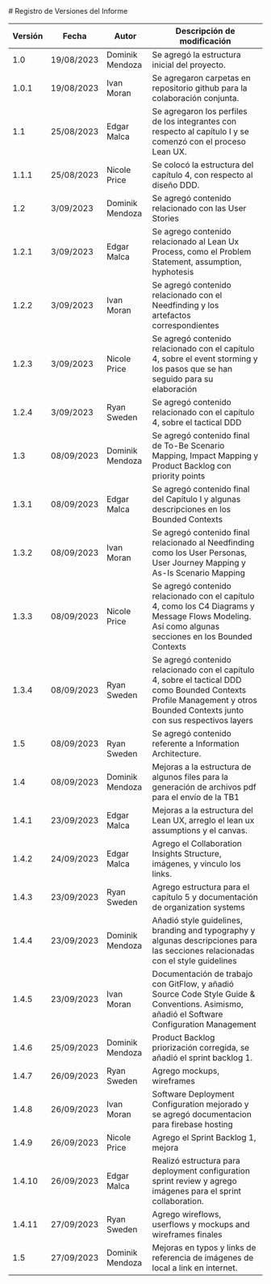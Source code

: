 <div align="justify">
# Registro de Versiones del Informe
<table>
<thead>
  <tr>
    <th>Versión</th>
    <th>Fecha</th>
    <th>Autor</th>
    <th>Descripción de modificación</th>
  </tr>
</thead>
<tbody>
  <tr>
    <td>1.0</td>
    <td>19/08/2023</td>
    <td>Dominik Mendoza</td>
    <td>Se agregó la estructura inicial del proyecto.</td>
  </tr>
  <tr>
    <td>1.0.1</td>
    <td>19/08/2023</td>
    <td>Ivan Moran</td>
    <td>Se agregaron carpetas en repositorio github para la colaboración conjunta.</td>
  </tr>
  <tr>
    <td>1.1</td>
    <td>25/08/2023</td>
    <td>Edgar Malca</td>
    <td>Se agregaron los perfiles de los integrantes con respecto al capítulo I y se comenzó con el proceso Lean UX.</td>
  </tr>
  <tr>
    <td>1.1.1</td>
    <td>25/08/2023</td>
    <td>Nicole Price</td>
    <td>Se colocó la estructura del capítulo 4, con respecto al diseño DDD.</td>
  </tr>
  <tr>
    <td>1.2</td>
    <td>3/09/2023</td>
    <td>Dominik Mendoza</td>
    <td>Se agregó contenido relacionado con las User Stories</td>
  </tr>

  <tr>
    <td>1.2.1</td>
    <td>3/09/2023</td>
    <td>Edgar Malca</td>
    <td>Se agrego contenido relacionado al Lean Ux Process, como el Problem Statement, assumption, hyphotesis</td>
  </tr>
  <tr>
    <td>1.2.2</td>
    <td>3/09/2023</td>
    <td>Ivan Moran</td>
    <td>Se agregó contenido relacionado con el Needfinding y los artefactos correspondientes</td>
  </tr>
  <tr>
    <td>1.2.3</td>
    <td>3/09/2023</td>
    <td>Nicole Price</td>
    <td>Se agregó contenido relacionado con el capítulo 4, sobre el event storming y los pasos que se han seguido para su elaboración</td>
  </tr>
  <tr>
    <td>1.2.4</td>
    <td>3/09/2023</td>
    <td>Ryan Sweden</td>
    <td>Se agregó contenido relacionado con el capítulo 4, sobre el tactical DDD</td>
  </tr>

  <tr>
    <td>1.3</td>
    <td>08/09/2023</td>
    <td>Dominik Mendoza</td>
    <td>Se agregó contenido final de To-Be Scenario Mapping, Impact Mapping y Product Backlog con priority points</td>
  </tr>

  <tr>
    <td>1.3.1</td>
    <td>08/09/2023</td>
    <td>Edgar Malca</td>
    <td>Se agregó contenido final del Capítulo I y algunas descripciones en los Bounded Contexts</td>
  </tr>
  <tr>
    <td>1.3.2</td>
    <td>08/09/2023</td>
    <td>Ivan Moran</td>
    <td>Se agregó contenido final relacionado al Needfinding como los User Personas, User Journey Mapping y As-Is Scenario Mapping</td>
  </tr>
  <tr>
    <td>1.3.3</td>
    <td>08/09/2023</td>
    <td>Nicole Price</td>
    <td>Se agregó contenido relacionado con el capítulo 4, como los C4 Diagrams y Message Flows Modeling. Así como algunas secciones en los Bounded Contexts</td>
  </tr>
  <tr>
    <td>1.3.4</td>
    <td>08/09/2023</td>
    <td>Ryan Sweden</td>
    <td>Se agregó contenido relacionado con el capítulo 4, sobre el tactical DDD como Bounded Contexts Profile Management y otros Bounded Contexts junto con sus respectivos layers</td>
  </tr>
  <tr>
    <td>1.5</td>
    <td>08/09/2023</td>
    <td><br>Ryan Sweden<br></td>
    <td>Se agregó contenido referente a Information Architecture.</td>
  </tr>
  <tr>
    <td>1.4</td>
    <td>08/09/2023</td>
    <td>Dominik Mendoza</td>
    <td>Mejoras a la estructura de algunos files para la generación de archivos pdf para el envío de la TB1</td>
  </tr>
  <tr>
    <td>1.4.1</td>
    <td>23/09/2023</td>
    <td>Edgar Malca</td>
    <td>Mejoras a la estructura del Lean UX, arreglo el lean ux assumptions y el canvas.</td>
  </tr>
  <tr>
    <td>1.4.2</td>
    <td>24/09/2023</td>
    <td>Edgar Malca</td>
    <td>Agrego el Collaboration Insights Structure, imágenes, y vinculo los links.</td>
  </tr>
  <tr>
    <td>1.4.3</td>
    <td>23/09/2023</td>
    <td>Ryan Sweden</td>
    <td>Agrego estructura para el capítulo 5 y documentación de organization systems</td>
  </tr>
  <tr>
    <td>1.4.4</td>
    <td>23/09/2023</td>
    <td>Dominik Mendoza</td>
    <td>Añadió style guidelines, branding and typography y algunas descripciones para las secciones relacionadas con el style guidelines</td>
  </tr>
  <tr>
    <td>1.4.5</td>
    <td>23/09/2023</td>
    <td>Ivan Moran</td>
    <td>Documentación de trabajo con GitFlow, y añadió Source Code Style Guide & Conventions.  Asimismo, añadió el Software Configuration Management</td>
  </tr>
  <tr>
    <td>1.4.6</td>
    <td>25/09/2023</td>
    <td>Dominik Mendoza</td>
    <td>Product Backlog priorización corregida, se añadió el sprint backlog 1.</td>
  </tr>
  <tr>
    <td>1.4.7</td>
    <td>26/09/2023</td>
    <td>Ryan Sweden</td>
    <td>Agrego mockups, wireframes</td>
  </tr>
  <tr>
    <td>1.4.8</td>
    <td>26/09/2023</td>
    <td>Ivan Moran</td>
    <td>Software Deployment Configuration mejorado y se agregó documentacion para firebase hosting</td>
  </tr>
  <tr>
    <td>1.4.9</td>
    <td>26/09/2023</td>
    <td>Nicole Price</td>
    <td>Agrego el Sprint Backlog 1, mejora</td>
  </tr>
  <tr>
    <td>1.4.10</td>
    <td>26/09/2023</td>
    <td>Edgar Malca</td>
    <td>Realizó estructura para deployment configuration sprint review y agrego imágenes para el sprint collaboration.</td>
  </tr>
  <tr>
    <td>1.4.11</td>
    <td>27/09/2023</td>
    <td>Ryan Sweden</td>
    <td>Agrego wireflows, userflows y mockups and wireframes finales</td>
  </tr>
  <tr>
    <td>1.5</td>
    <td>27/09/2023</td>
    <td>Dominik Mendoza</td>
    <td>Mejoras en typos y links de referencia de imágenes de local a link en internet.</td>
  </tr>
</tbody>
</table>

</div>